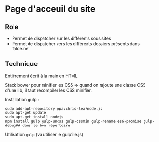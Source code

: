 # Page d'acceuil du site

## Role

* Permet de dispatcher sur les différents sous sites
* Permet de dispatcher vers les différents dossiers présents dans falce.net

## Technique

Entièrement écrit à la main en HTML

Stack bower pour minifier les CSS => quand on rajoute une classe CSS d'une lib, il faut recompiler les CSS minifier.

Installation gulp :

```
sudo add-apt-repository ppa:chris-lea/node.js
sudo apt-get update
sudo apt-get install nodejs
npm install gulp gulp-uncss gulp-cssmin gulp-rename es6-promise gulp-debug## dans le bon répertoire
```

Utilisation `gulp` (va utiliser le gulpfile.js)